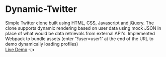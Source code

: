 # Dynamic-Twitter
Simple Twitter clone built using HTML, CSS, Javascript and jQuery. The clone supports dynamic rendering based on user data using mock JSON in place of what would be data retrievals from external API's. Implemented Webpack to bundle assets
(enter '?user=user1' at the end of the URL to demo dynamically loading profiles)
<br>
[Live Demo](https://moralessa.github.io/Dynamic-Twitter/)
:point_left: